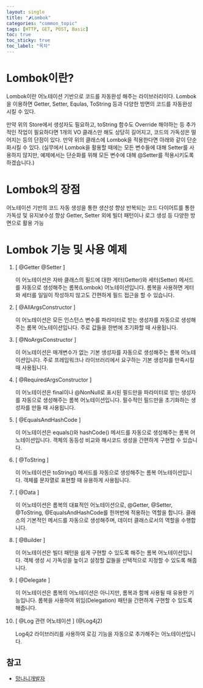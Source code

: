 ```yaml
---
layout: single
title: "🌶️Lombok"
categories: "common_topic"
tags: [HTTP, GET, POST, Basic]
toc: true
toc_sticky: true
toc_label: "목차"
---
```



# Lombok이란?

Lombok이란 어노테이션 기반으로 코드를 자동완성 해주는 라이브러리이다. Lombok을 이용하면 Getter, Setter, Equlas, ToString 등과 다양한 방면의 코드를 자동완성 시킬 수 있다.

만약 위의 Store에서 생성자도 필요하고, toString 함수도 Override 해야하는 등 추가적인 작업이 필요하다면 1개의 VO 클래스만 해도 상당히 길어지고, 코드의 가독성은 떨어지는 등의 단점이 있다. 만약 위의 클래스에 Lombok을 적용한다면 아래와 같이 단순화시킬 수 있다. (실무에서 Lombok을 활용할 때에는 모든 변수들에 대해 Setter를 사용하지 않지만, 예제에서는 단순화를 위해 모든 변수에 대해 @Setter를 적용시키도록 하겠습니다.)

# Lombok의 장점

어노테이션 기반의 코드 자동 생성을 통한 생산성 향상
반복되는 코드 다이어트를 통한 가독성 및 유지보수성 향상
Getter, Setter 외에 빌더 패턴이나 로그 생성 등 다양한 방면으로 활용 가능

# Lombok 기능 및 사용 예제

1. [ @Getter @Setter ]

   이 어노테이션은 자바 클래스의 필드에 대한 게터(Getter)와 세터(Setter) 메서드를 자동으로 생성해주는 롬복(Lombok) 어노테이션입니다. 롬복을 사용하면 게터와 세터를 일일이 작성하지 않고도 간편하게 필드 접근을 할 수 있습니다.

2. [ @AllArgsConstructor ]

   이 어노테이션은 모든 인스턴스 변수를 파라미터로 받는 생성자를 자동으로 생성해주는 롬복 어노테이션입니다. 주로 값들을 한번에 초기화할 때 사용됩니다.

3. [ @NoArgsConstructor ]

   이 어노테이션은 매개변수가 없는 기본 생성자를 자동으로 생성해주는 롬복 어노테이션입니다. 주로 프레임워크나 라이브러리에서 요구하는 기본 생성자를 만족시킬 때 사용됩니다.

4. [ @RequiredArgsConstructor ]

   이 어노테이션은 final이나 @NonNull로 표시된 필드만을 파라미터로 받는 생성자를 자동으로 생성해주는 롬복 어노테이션입니다. 필수적인 필드만을 초기화하는 생성자를 만들 때 사용됩니다.

5. [ @EqualsAndHashCode ]

   이 어노테이션은 equals()와 hashCode() 메서드를 자동으로 생성해주는 롬복 어노테이션입니다. 객체의 동등성 비교와 해시코드 생성을 간편하게 구현할 수 있습니다.

6. [ @ToString ]

   이 어노테이션은 toString() 메서드를 자동으로 생성해주는 롬복 어노테이션입니다. 객체를 문자열로 표현할 때 유용하게 사용됩니다.

7. [ @Data ]

   이 어노테이션은 롬복의 대표적인 어노테이션으로, @Getter, @Setter, @ToString, @EqualsAndHashCode를 한꺼번에 적용하는 역할을 합니다. 클래스의 기본적인 메서드를 자동으로 생성해주며, 데이터 클래스로서의 역할을 수행합니다.

8. [ @Builder ]

   이 어노테이션은 빌더 패턴을 쉽게 구현할 수 있도록 해주는 롬복 어노테이션입니다. 객체 생성 시 가독성을 높이고 설정할 값들을 선택적으로 지정할 수 있도록 해줍니다.

9. [ @Delegate ]

   이 어노테이션은 롬복의 어노테이션은 아니지만, 롬복과 함께 사용될 때 유용한 기능입니다. 롬복을 사용하여 위임(Delegation) 패턴을 간편하게 구현할 수 있도록 해줍니다.

10. [ @Log 관련 어노테이션 ] (@Log4j2)

    Log4j2 라이브러리를 사용하여 로깅 기능을 자동으로 추가해주는 어노테이션입니다.

## 참고

- [망나니개발자](https://mangkyu.tistory.com/78)
